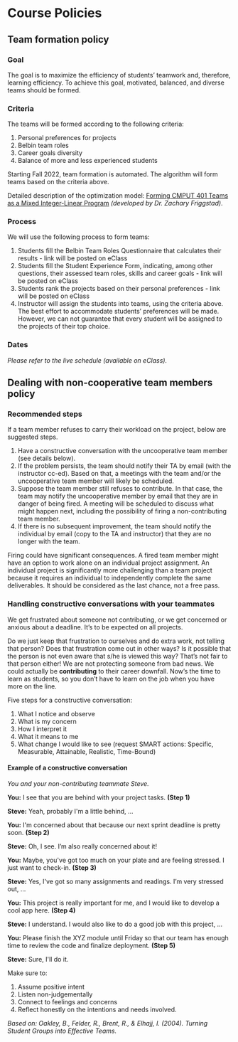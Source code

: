 # Course Policies

## Team formation policy

### Goal

The goal is to maximize the efficiency of students’ teamwork and, therefore, learning efficiency. To achieve this goal, motivated, balanced, and diverse teams should be formed.

### Criteria

The teams will be formed according to the following criteria:

1. Personal preferences for projects
2. Belbin team roles
3. Career goals diversity
4. Balance of more and less experienced students

Starting Fall 2022, team formation is automated. The algorithm will form teams based on the criteria above. 

Detailed description of the optimization model: [Forming CMPUT 401 Teams as a Mixed Integer-Linear Program](https://drive.google.com/file/d/15PdJFWhm-hsQNjlELNZM3Pyw0ViZv-Pw/view?usp=sharing) _(developed by Dr. Zachary Friggstad)_.

### Process

We will use the following process to form teams:

1. Students fill the Belbin Team Roles Questionnaire that calculates their results - link will be posted on eClass
2. Students fill the Student Experience Form, indicating, among other questions, their assessed team roles, skills and career goals - link will be posted on eClass
3. Students rank the projects based on their personal preferences - link will be posted on eClass
4. Instructor will assign the students into teams, using the criteria above. The best effort to accommodate students’ preferences will be made. However, we can not guarantee that every student will be assigned to the projects of their top choice.

### Dates

_Please refer to the live schedule (available on eClass)._

## Dealing with non-cooperative team members policy

### Recommended steps

If a team member refuses to carry their workload on the project, below are suggested steps.

1. Have a constructive conversation with the uncooperative team member (see details below).
2. If the problem persists, the team should notify their TA by email (with the instructor cc-ed). Based on that, a meetings with the team and/or the uncooperative team member will likely be scheduled.
3. Suppose the team member still refuses to contribute. In that case, the team may notify the uncooperative member by email that they are in danger of being fired. A meeting will be scheduled to discuss what might happen next, including the possibility of firing a non-contributing team member.
4. If there is no subsequent improvement, the team should notify the individual by email (copy to the TA and instructor) that they are no longer with the team.

Firing could have significant consequences. A fired team member might have an option to work alone on an individual project assignment. An individual project is significantly more challenging than a team project because it requires an individual to independently complete the same deliverables. It should be considered as the last chance, not a free pass.  

### Handling constructive conversations with your teammates

We get frustrated about someone not contributing, or we get concerned or anxious about a deadline. It’s to be expected on all projects.

Do we just keep that frustration to ourselves and do extra work, not telling that person?  Does that frustration come out in other ways?  Is it possible that the person is not even aware that s/he is viewed this way? That’s not fair to that person either!  We are not protecting someone from bad news. We could actually be **contributing** to their career downfall. Now’s the time to learn as students, so you don’t have to learn on the job when you have more on the line.

Five steps for a constructive conversation:

1. What I notice and observe
2. What is my concern
3. How I interpret it
4. What it means to me
5. What change I would like to see (request SMART actions: Specific, Measurable, Attainable, Realistic, Time-Bound)
 
#### Example of a constructive conversation

_You and your non-contributing teammate Steve._

**You:** I see that you are behind with your project tasks. **(Step 1)**

**Steve:** Yeah, probably I'm a little behind, ...
 
**You:** I'm concerned about that because our next sprint deadline is pretty soon. **(Step 2)**

**Steve:** Oh, I see. I’m also really concerned about it!
 
**You:** Maybe, you've got too much on your plate and are feeling stressed. I just want to check-in.  **(Step 3)**

**Steve:** Yes, I've got so many assignments and readings. I’m very stressed out, ...
 
**You:** This project is really important for me, and I would like to develop a cool app here.  **(Step 4)**

**Steve:** I understand. I would also like to do a good job with this project, ...
 
**You:** Please finish the XYZ module until Friday so that our team has enough time to review the code and finalize deployment.  **(Step 5)**

**Steve:** Sure, I'll do it.
 
Make sure to:

1. Assume positive intent
2. Listen non-judgementally
3. Connect to feelings and concerns
4. Reflect honestly on the intentions and needs involved.

_Based on: Oakley, B., Felder, R., Brent, R., & Elhajj, I. (2004). Turning Student Groups into Effective Teams._

